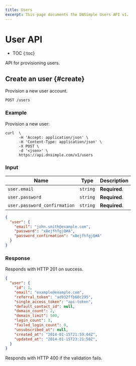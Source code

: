 ```yaml
---
title: Users
excerpt: This page documents the DNSimple Users API v1.
---
```


# User API

* TOC
{:toc}

API for provisioning users.


## Create an user {#create}

Provision a new user account.

    POST /users

### Example

Provision a new user:

    curl  \
          -H 'Accept: application/json' \
          -H 'Content-Type: application/json' \
          -X POST \
          -d '<json>' \
          https://api.dnsimple.com/v1/users

### Input

Name | Type | Description
-----|------|------------
`user.email` | `string` | **Required**.
`user.password` | `string` | **Required**.
`user.password_confirmation` | `string` | **Required**.

~~~json
{
  "user": {
    "email": "john.smith@example.com",
    "password": "x8ejfhfgjQ#A",
    "password_confirmation": "x8ejfhfgjQ#A"
  }
}
~~~

### Response

Responds with HTTP 201 on success.

~~~json
{
  "user": {
    "id": 1,
    "email": "example@example.com",
    "referral_token": "ad932ffb60c295",
    "single_access_token": "api-token",
    "default_contact_id": null,
    "domain_count": 2,
    "domain_limit": 500,
    "login_count": 3,
    "failed_login_count": 0,
    "unsubscribed_at": null,
    "created_at": "2014-01-15T21:59:04Z",
    "updated_at": "2014-01-15T23:21:50Z",
  }
}
~~~

Responds with HTTP 400 if the validation fails.
